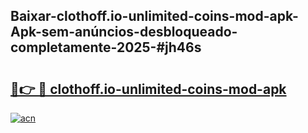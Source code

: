 ## Baixar-clothoff.io-unlimited-coins-mod-apk-Apk-sem-anúncios-desbloqueado-completamente-2025-#jh46s

# <h2><a href="https://ainizakaria.my?title=clothoff.io-unlimited-coins-mod-apk&ref=22M">🔗👉 🔴 clothoff.io-unlimited-coins-mod-apk</a></h2>

[![acn](https://github.com/user-attachments/assets/0f9c940e-d8b0-45ae-aac7-cd30a18b3e1c)](https://ainizakaria.my?title=clothoff.io-unlimited-coins-mod-apk&ref=22M)

